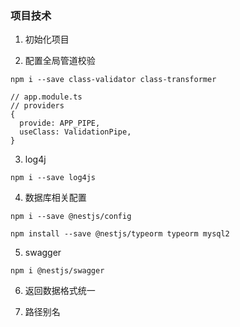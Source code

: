 ### 项目技术

1. 初始化项目

2. 配置全局管道校验

```
npm i --save class-validator class-transformer
```

```
// app.module.ts
// providers
{
  provide: APP_PIPE,
  useClass: ValidationPipe,
}

```

3. log4j

```
npm i --save log4js
```

4. 数据库相关配置

```
npm i --save @nestjs/config
```

```
npm install --save @nestjs/typeorm typeorm mysql2
```

5. swagger

```
npm i @nestjs/swagger
```

6. 返回数据格式统一

7. 路径别名
